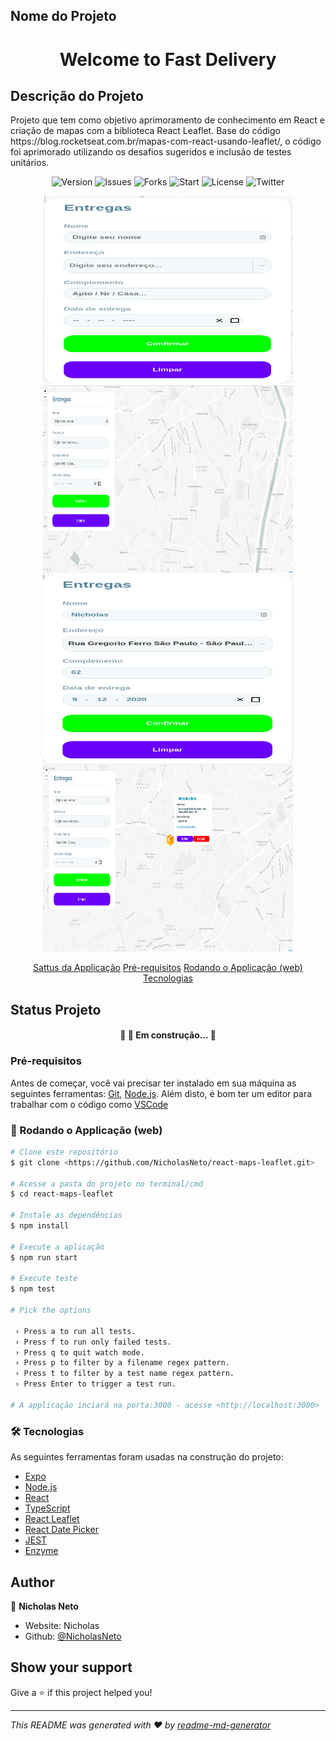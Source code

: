 ## Nome do Projeto 
<h1 align="center">Welcome to Fast Delivery </h1>

## Descrição do Projeto
<p>
  Projeto que tem como objetivo aprimoramento de conhecimento em React e criação de mapas com a biblioteca React Leaflet. 
  Base do código https://blog.rocketseat.com.br/mapas-com-react-usando-leaflet/, o código foi aprimorado utilizando os
  desafios sugeridos e inclusão de testes unitários. 
</p>

<p align="center">
  <img alt="Version" src="https://img.shields.io/badge/version-0.1.0-blue.svg?cacheSeconds=2592000" />
  <img alt='Issues' src='https://img.shields.io/github/issues/NicholasNeto/react-maps-leaflet' />
  <img alt='Forks' src='https://img.shields.io/github/forks/NicholasNeto/react-maps-leaflet' />
  <img alt='Start' src='https://img.shields.io/github/stars/NicholasNeto/react-maps-leaflet' />
  <img alt='License' src='https://img.shields.io/github/license/NicholasNeto/react-maps-leaflet' />
  <img alt='Twitter' src='https://img.shields.io/twitter/url?url=https%3A%2F%2Fgithub.com%2FNicholasNeto%2Freact-maps-leaflet' />
</p>


<div display=flex align="center">
  <img border-radius="8px" width="400" height="300"  src="/assets/page1.png" />
  <img border-radius="8px" width="400" height="300" src="/assets/page2.png" />
</div>

<div display=flex align="center">
  <img border-radius="8px" width="400" height="300" src="/assets/page3.png" />
  <img border-radius="8px" width="400" height="300" src="/assets/page4.png" />
</div>

<p align="center">
 <a href="#objetivo">Sattus da Applicação</a>
 <a href="#roadmap">Pré-requisitos</a> 
 <a href="#tecnologias">Rodando o Applicação (web)</a>
 <a href="#tecnologias">Tecnologias</a>
</p>


## Status Projeto
<h4 align="center"> 
	🚧 🚀 Em construção...  🚧
</h4>

### Pré-requisitos

Antes de começar, você vai precisar ter instalado em sua máquina as seguintes ferramentas:
[Git](https://git-scm.com), [Node.js](https://nodejs.org/en/). 
Além disto, é bom ter um editor para trabalhar com o código como [VSCode](https://code.visualstudio.com/)

### 🎲 Rodando o Applicação (web)

```bash
# Clone este repositório
$ git clone <https://github.com/NicholasNeto/react-maps-leaflet.git>

# Acesse a pasta do projeto no terminal/cmd
$ cd react-maps-leaflet   

# Instale as dependências
$ npm install

# Execute a aplicação
$ npm run start

# Execute teste
$ npm test

# Pick the options

 › Press a to run all tests.
 › Press f to run only failed tests.
 › Press q to quit watch mode.
 › Press p to filter by a filename regex pattern.
 › Press t to filter by a test name regex pattern.
 › Press Enter to trigger a test run.

# A applicação inciará na porta:3000 - acesse <http://localhost:3000>
```

<div id='tecnologias'>

### 🛠 Tecnologias

As seguintes ferramentas foram usadas na construção do projeto:

- [Expo](https://expo.io/)
- [Node.js](https://nodejs.org/en/)
- [React](https://pt-br.reactjs.org/)
- [TypeScript](https://www.typescriptlang.org/)
- [React Leaflet](https://react-leaflet.js.org/)
- [React Date Picker](https://github.com/wojtekmaj/react-date-picker#readme)
- [JEST](https://jestjs.io/)
- [Enzyme](https://enzymejs.github.io/enzyme/)


</div>


## Author

👤 **Nicholas Neto**

* Website: Nicholas
* Github: [@NicholasNeto](https://github.com/NicholasNeto)

## Show your support

Give a ⭐️ if this project helped you!

***
_This README was generated with ❤️ by [readme-md-generator](https://github.com/kefranabg/readme-md-generator)_